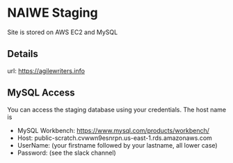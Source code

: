 # NAIWE Staging

Site is stored on AWS EC2 and MySQL

## Details
url: https://agilewriters.info

## MySQL Access
You can access the staging database using your credentials. The host name is
* MySQL Workbench: https://www.mysql.com/products/workbench/
* Host: public-scratch.cvwwn9esnrpn.us-east-1.rds.amazonaws.com
* UserName: (your firstname followed by your lastname, all lower case)
* Password: (see the slack channel)

<!--stackedit_data:
eyJoaXN0b3J5IjpbMjgyMTA4MDE4XX0=
-->